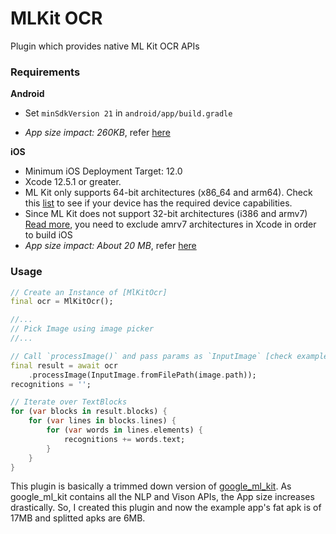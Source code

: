 # MLKit OCR

Plugin which provides native ML Kit OCR APIs

### Requirements

**Android**
- Set `minSdkVersion 21` in `android/app/build.gradle`

- *App size impact: 260KB*, refer [here](https://developers.google.com/ml-kit/vision/text-recognition/android)

**iOS**
- Minimum iOS Deployment Target: 12.0
- Xcode 12.5.1 or greater.
- ML Kit only supports 64-bit architectures (x86_64 and arm64). Check this [list](https://developer.apple.com/support/required-device-capabilities/) to see if your device has the required device capabilities.
- Since ML Kit does not support 32-bit architectures (i386 and armv7) [Read more](https://developers.google.com/ml-kit/migration/ios), you need to exclude amrv7 architectures in Xcode in order to build iOS
- *App size impact: About 20 MB*, refer [here](https://developers.google.com/ml-kit/vision/text-recognition/ios)


### Usage 
```dart
// Create an Instance of [MlKitOcr]
final ocr = MlKitOcr();

//...
// Pick Image using image picker
//...

// Call `processImage()` and pass params as `InputImage` [check example for more info]
final result = await ocr
    .processImage(InputImage.fromFilePath(image.path));
recognitions = '';

// Iterate over TextBlocks 
for (var blocks in result.blocks) {
    for (var lines in blocks.lines) {
        for (var words in lines.elements) {
            recognitions += words.text;
        }
    }
}
```

This plugin is basically a trimmed down version of [google_ml_kit](https://pub.dev/packages/google_ml_kit). As google_ml_kit contains all the NLP and Vison APIs, the App size increases drastically. So, I created this plugin and now the example app's fat apk is of 17MB and splitted apks are 6MB.





